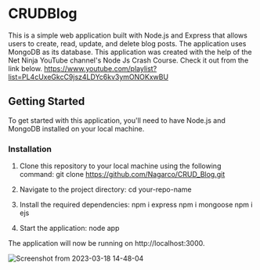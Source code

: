 # CRUDBlog

This is a simple web application built with Node.js and Express that allows users to create, read, update, and delete blog posts. The application uses MongoDB as its database.
This application was created with the help of the Net Ninja YouTube channel's Node Js Crash Course. Check it out from the link below. https://www.youtube.com/playlist?list=PL4cUxeGkcC9jsz4LDYc6kv3ymONOKxwBU

## Getting Started
To get started with this application, you'll need to have Node.js and MongoDB installed on your local machine.

### Installation
1. Clone this repository to your local machine using the following command: git clone https://github.com/Nagarco/CRUD_Blog.git

2. Navigate to the project directory: cd your-repo-name

3. Install the required dependencies: 
npm i express
npm i mongoose
npm i ejs

4. Start the application: node app

The application will now be running on http://localhost:3000.

![Screenshot from 2023-03-18 14-48-04](https://user-images.githubusercontent.com/73566933/226107052-dcfa75cf-7aee-4104-bd5c-fc836763b3a4.png)

